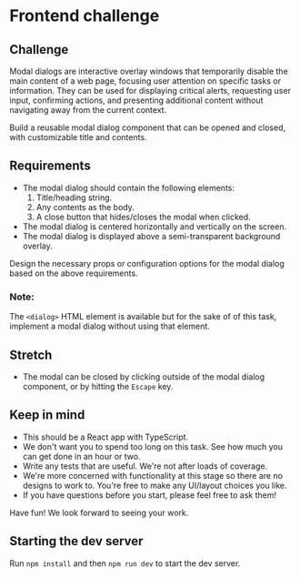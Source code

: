 # Frontend challenge

## Challenge

Modal dialogs are interactive overlay windows that temporarily disable the main content of a web page, focusing user attention on specific tasks or information. They can be used for displaying critical alerts, requesting user input, confirming actions, and presenting additional content without navigating away from the current context.

Build a reusable modal dialog component that can be opened and closed, with customizable title and contents.

## Requirements

- The modal dialog should contain the following elements:
  1. Title/heading string.
  2. Any contents as the body.
  3. A close button that hides/closes the modal when clicked.
- The modal dialog is centered horizontally and vertically on the screen.
- The modal dialog is displayed above a semi-transparent background overlay.

Design the necessary props or configuration options for the modal dialog based on the above requirements.

### Note:

The `<dialog>` HTML element is available but for the sake of of this task, implement a modal dialog without using that element.

## Stretch

- The modal can be closed by clicking outside of the modal dialog component, or by hitting the `Escape` key.

## Keep in mind

- This should be a React app with TypeScript.
- We don't want you to spend too long on this task. See how much you can get done in an hour or two.
- Write any tests that are useful. We're not after loads of coverage.
- We're more concerned with functionality at this stage so there are no designs to work to. You're free to make any UI/layout choices you like.
- If you have questions before you start, please feel free to ask them!

Have fun! We look forward to seeing your work.

## Starting the dev server

Run `npm install` and then `npm run dev` to start the dev server.
